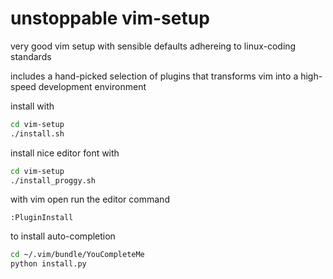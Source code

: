 # unstoppable vim-setup

very good vim setup with sensible defaults adhereing to linux-coding standards

includes a hand-picked selection of plugins that transforms vim into a high-speed development environment

install with
```bash
cd vim-setup
./install.sh
```

install nice editor font with
```bash
cd vim-setup
./install_proggy.sh
```

with vim open run the editor command
```
:PluginInstall
```

to install auto-completion
```bash
cd ~/.vim/bundle/YouCompleteMe
python install.py
```
